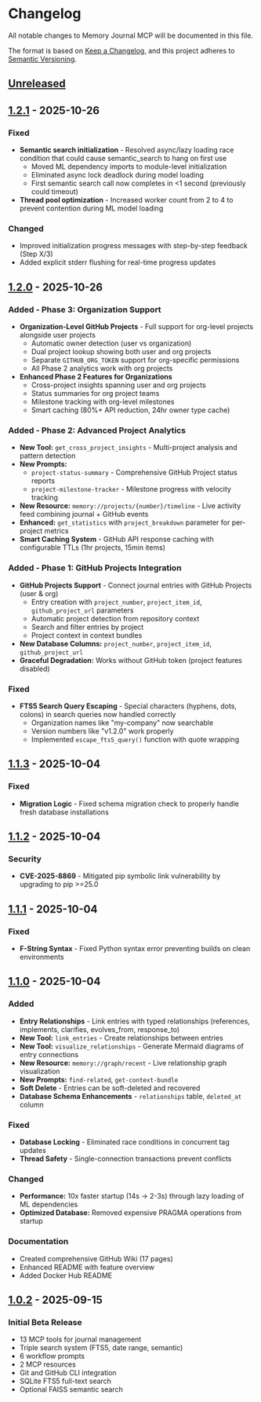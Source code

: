 # Changelog

All notable changes to Memory Journal MCP will be documented in this file.

The format is based on [Keep a Changelog](https://keepachangelog.com/en/1.0.0/),
and this project adheres to [Semantic Versioning](https://semver.org/spec/v2.0.0.html).

## [Unreleased]

## [1.2.1] - 2025-10-26

### Fixed
- **Semantic search initialization** - Resolved async/lazy loading race condition that could cause semantic_search to hang on first use
  - Moved ML dependency imports to module-level initialization
  - Eliminated async lock deadlock during model loading
  - First semantic search call now completes in <1 second (previously could timeout)
- **Thread pool optimization** - Increased worker count from 2 to 4 to prevent contention during ML model loading

### Changed
- Improved initialization progress messages with step-by-step feedback (Step X/3)
- Added explicit stderr flushing for real-time progress updates

## [1.2.0] - 2025-10-26

### Added - Phase 3: Organization Support
- **Organization-Level GitHub Projects** - Full support for org-level projects alongside user projects
  - Automatic owner detection (user vs organization)
  - Dual project lookup showing both user and org projects
  - Separate `GITHUB_ORG_TOKEN` support for org-specific permissions
  - All Phase 2 analytics work with org projects
- **Enhanced Phase 2 Features for Organizations**
  - Cross-project insights spanning user and org projects
  - Status summaries for org project teams
  - Milestone tracking with org-level milestones
  - Smart caching (80%+ API reduction, 24hr owner type cache)

### Added - Phase 2: Advanced Project Analytics
- **New Tool:** `get_cross_project_insights` - Multi-project analysis and pattern detection
- **New Prompts:**
  - `project-status-summary` - Comprehensive GitHub Project status reports
  - `project-milestone-tracker` - Milestone progress with velocity tracking
- **New Resource:** `memory://projects/{number}/timeline` - Live activity feed combining journal + GitHub events
- **Enhanced:** `get_statistics` with `project_breakdown` parameter for per-project metrics
- **Smart Caching System** - GitHub API response caching with configurable TTLs (1hr projects, 15min items)

### Added - Phase 1: GitHub Projects Integration
- **GitHub Projects Support** - Connect journal entries with GitHub Projects (user & org)
  - Entry creation with `project_number`, `project_item_id`, `github_project_url` parameters
  - Automatic project detection from repository context
  - Search and filter entries by project
  - Project context in context bundles
- **New Database Columns:** `project_number`, `project_item_id`, `github_project_url`
- **Graceful Degradation:** Works without GitHub token (project features disabled)

### Fixed
- **FTS5 Search Query Escaping** - Special characters (hyphens, dots, colons) in search queries now handled correctly
  - Organization names like "my-company" now searchable
  - Version numbers like "v1.2.0" work properly
  - Implemented `escape_fts5_query()` function with quote wrapping

## [1.1.3] - 2025-10-04

### Fixed
- **Migration Logic** - Fixed schema migration check to properly handle fresh database installations

## [1.1.2] - 2025-10-04

### Security
- **CVE-2025-8869** - Mitigated pip symbolic link vulnerability by upgrading to pip >=25.0

## [1.1.1] - 2025-10-04

### Fixed
- **F-String Syntax** - Fixed Python syntax error preventing builds on clean environments

## [1.1.0] - 2025-10-04

### Added
- **Entry Relationships** - Link entries with typed relationships (references, implements, clarifies, evolves_from, response_to)
- **New Tool:** `link_entries` - Create relationships between entries
- **New Tool:** `visualize_relationships` - Generate Mermaid diagrams of entry connections
- **New Resource:** `memory://graph/recent` - Live relationship graph visualization
- **New Prompts:** `find-related`, `get-context-bundle`
- **Soft Delete** - Entries can be soft-deleted and recovered
- **Database Schema Enhancements** - `relationships` table, `deleted_at` column

### Fixed
- **Database Locking** - Eliminated race conditions in concurrent tag updates
- **Thread Safety** - Single-connection transactions prevent conflicts

### Changed
- **Performance:** 10x faster startup (14s → 2-3s) through lazy loading of ML dependencies
- **Optimized Database:** Removed expensive PRAGMA operations from startup

### Documentation
- Created comprehensive GitHub Wiki (17 pages)
- Enhanced README with feature overview
- Added Docker Hub README

## [1.0.2] - 2025-09-15

### Initial Beta Release
- 13 MCP tools for journal management
- Triple search system (FTS5, date range, semantic)
- 6 workflow prompts
- 2 MCP resources
- Git and GitHub CLI integration
- SQLite FTS5 full-text search
- Optional FAISS semantic search

[Unreleased]: https://github.com/neverinfamous/memory-journal-mcp/compare/v1.2.1...HEAD
[1.2.1]: https://github.com/neverinfamous/memory-journal-mcp/compare/v1.2.0...v1.2.1
[1.2.0]: https://github.com/neverinfamous/memory-journal-mcp/compare/v1.1.3...v1.2.0
[1.1.3]: https://github.com/neverinfamous/memory-journal-mcp/compare/v1.1.2...v1.1.3
[1.1.2]: https://github.com/neverinfamous/memory-journal-mcp/compare/v1.1.1...v1.1.2
[1.1.1]: https://github.com/neverinfamous/memory-journal-mcp/compare/v1.1.0...v1.1.1
[1.1.0]: https://github.com/neverinfamous/memory-journal-mcp/compare/v1.0.2...v1.1.0
[1.0.2]: https://github.com/neverinfamous/memory-journal-mcp/releases/tag/v1.0.2

